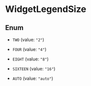 

# WidgetLegendSize

## Enum


* `TWO` (value: `"2"`)

* `FOUR` (value: `"4"`)

* `EIGHT` (value: `"8"`)

* `SIXTEEN` (value: `"16"`)

* `AUTO` (value: `"auto"`)



